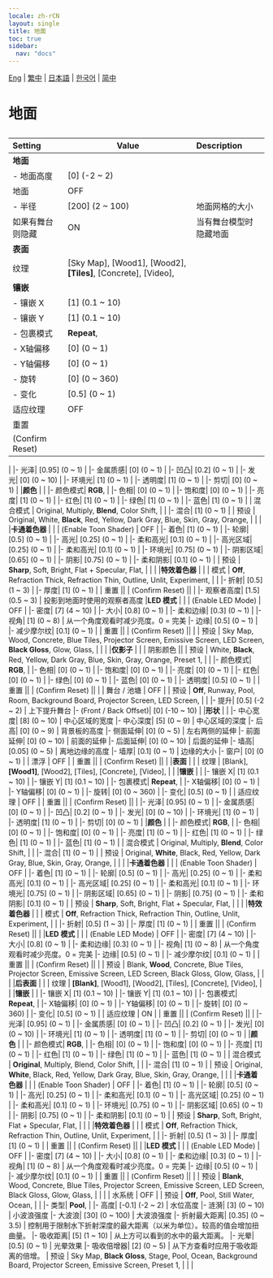 ```yaml
---
locale: zh-rCN
layout: single
title: 地面
toc: true
sidebar:
  nav: "docs"
---
```

[Eng](/dancexr/menu/2025.4/scene/ground) | [繁中](/tw/dancexr/menu/2025.4/scene/ground) | [日本語](/jp/dancexr/menu/2025.4/scene/ground) | [한국어](/kr/dancexr/menu/2025.4/scene/ground) | [简中](/zh/dancexr/menu/2025.4/scene/ground)

# 地面

## 

| Setting | Value | Description |
| :--- | --- | :--- |
|**地面** | | 
|- 地面高度| [0] (-2 ~ 2) | 
| 地面 | OFF | 
|- 半径| [200] (2 ~ 100) | 地面网格的大小
| 如果有舞台则隐藏 | ON | 当有舞台模型时隐藏地面
|**表面** | | 
| 纹理 |  [Sky Map],  [Wood1],  [Wood2],  **[Tiles]**,  [Concrete],  [Video],  |  |
|**镶嵌** | | 
|- 镶嵌 X| [1] (0.1 ~ 10) | 
|- 镶嵌 Y| [1] (0.1 ~ 10) | 
|- 包裹模式|  **Repeat**,  | 
|- X轴偏移| [0] (0 ~ 1) | 
|- Y轴偏移| [0] (0 ~ 1) | 
|- 旋转| [0] (0 ~ 360) | 
|- 变化| [0.5] (0 ~ 1) | 
| 适应纹理 | OFF | 
| 重置 || 
| (Confirm Reset) || 
|
|- 光泽| [0.95] (0 ~ 1) | 
|- 金属质感| [0] (0 ~ 1) | 
|- 凹凸| [0.2] (0 ~ 1) | 
|- 发光| [0] (0 ~ 10) | 
|- 环境光| [1] (0 ~ 1) | 
|- 透明度| [1] (0 ~ 1) | 
|- 剪切| [0] (0 ~ 1) | 
|**颜色** | | 
|- 颜色模式|  **RGB**,  | 
|- 色相| [0] (0 ~ 1) | 
|- 饱和度| [0] (0 ~ 1) | 
|- 亮度| [1] (0 ~ 1) | 
|- 红色| [1] (0 ~ 1) | 
|- 绿色| [1] (0 ~ 1) | 
|- 蓝色| [1] (0 ~ 1) | 
| 混合模式 |  Original,  Multiply,  **Blend**,  Color Shift,  |  |
|- 混合| [1] (0 ~ 1) | 
| 预设 |  Original,  White,  **Black**,  Red,  Yellow,  Dark Gray,  Blue,  Skin,  Gray,  Orange,  |  |
|
|**卡通着色器** | | 
| (Enable Toon Shader) | OFF | 
|- 着色| [1] (0 ~ 1) | 
|- 轮廓| [0.5] (0 ~ 1) | 
|- 高光| [0.25] (0 ~ 1) | 
|- 柔和高光| [0.1] (0 ~ 1) | 
|- 高光区域| [0.25] (0 ~ 1) | 
|- 柔和高光| [0.1] (0 ~ 1) | 
|- 环境光| [0.75] (0 ~ 1) | 
|- 阴影区域| [0.65] (0 ~ 1) | 
|- 阴影| [0.75] (0 ~ 1) | 
|- 柔和阴影| [0.1] (0 ~ 1) | 
| 预设 |  **Sharp**,  Soft,  Bright,  Flat + Specular,  Flat,  |  |
|
|**特效着色器** | | 
| 模式 |  **Off**,  Refraction Thick,  Refraction Thin,  Outline,  Unlit,  Experiment,  |  |
|- 折射| [0.5] (1 ~ 3) | 
|- 厚度| [1] (0 ~ 1) | 
| 重置 || 
| (Confirm Reset) || 
|
|- 观察者高度| [1.5] (0.5 ~ 3) | 投影到地面时使用的观察者高度
|**LED 模式** | | 
| (Enable LED Mode) | OFF | 
|- 密度| [7] (4 ~ 10) | 
|- 大小| [0.8] (0 ~ 1) | 
|- 柔和边缘| [0.3] (0 ~ 1) | 
|- 视角| [1] (0 ~ 8) | 从一个角度观看时减少亮度。0 = 完美
|- 边缘| [0.5] (0 ~ 1) | 
|- 减少摩尔纹| [0.1] (0 ~ 1) | 
| 重置 || 
| (Confirm Reset) || 
|
| 预设 |  Sky Map,  Wood,  Concrete,  Blue Tiles,  Projector Screen,  Emissive Screen,  LED Screen,  **Black Gloss**,  Glow,  Glass,  |  |
|
|**仅影子** | | 
| 阴影颜色 || 
| 预设 |  White,  **Black**,  Red,  Yellow,  Dark Gray,  Blue,  Skin,  Gray,  Orange,  Preset 1,  |  |
|- 颜色模式|  **RGB**,  | 
|- 色相| [0] (0 ~ 1) | 
|- 饱和度| [0] (0 ~ 1) | 
|- 亮度| [0] (0 ~ 1) | 
|- 红色| [0] (0 ~ 1) | 
|- 绿色| [0] (0 ~ 1) | 
|- 蓝色| [0] (0 ~ 1) | 
|- 透明度| [0.5] (0 ~ 1) | 
| 重置 || 
| (Confirm Reset) || 
|
| 舞台 / 池塘 | OFF | 
| 预设 |  **Off**,  Runway,  Pool,  Room,  Background Board,  Projector Screen,  LED Screen,  |  |
|- 提升| [0.5] (-2 ~ 2) | 上下提升舞台
|- (Front / Back Offset)| [0] (-10 ~ 10) | 
|**形状** | | 
|- 中心宽度| [8] (0 ~ 10) | 中心区域的宽度
|- 中心深度| [5] (0 ~ 9) | 中心区域的深度
|- 后高| [0] (0 ~ 9) | 背景板的高度
|- 侧面延伸| [0] (0 ~ 5) | 左右两侧的延伸
|- 前面延伸| [0] (0 ~ 10) | 前面的延伸
|- 后面延伸| [0] (0 ~ 10) | 后面的延伸
|- 墙高| [0.05] (0 ~ 5) | 离地边缘的高度
|- 墙厚| [0.1] (0 ~ 1) | 边缘的大小
|- 窗户| [0] (0 ~ 1) | 
| 漂浮 | OFF | 
| 重置 || 
| (Confirm Reset) || 
|
|**表面** | | 
| 纹理 |  [Blank],  **[Wood1]**,  [Wood2],  [Tiles],  [Concrete],  [Video],  |  |
|**镶嵌** | | 
|- 镶嵌 X| [1] (0.1 ~ 10) | 
|- 镶嵌 Y| [1] (0.1 ~ 10) | 
|- 包裹模式|  **Repeat**,  | 
|- X轴偏移| [0] (0 ~ 1) | 
|- Y轴偏移| [0] (0 ~ 1) | 
|- 旋转| [0] (0 ~ 360) | 
|- 变化| [0.5] (0 ~ 1) | 
| 适应纹理 | OFF | 
| 重置 || 
| (Confirm Reset) || 
|
|- 光泽| [0.95] (0 ~ 1) | 
|- 金属质感| [0] (0 ~ 1) | 
|- 凹凸| [0.2] (0 ~ 1) | 
|- 发光| [0] (0 ~ 10) | 
|- 环境光| [1] (0 ~ 1) | 
|- 透明度| [1] (0 ~ 1) | 
|- 剪切| [0] (0 ~ 1) | 
|**颜色** | | 
|- 颜色模式|  **RGB**,  | 
|- 色相| [0] (0 ~ 1) | 
|- 饱和度| [0] (0 ~ 1) | 
|- 亮度| [1] (0 ~ 1) | 
|- 红色| [1] (0 ~ 1) | 
|- 绿色| [1] (0 ~ 1) | 
|- 蓝色| [1] (0 ~ 1) | 
| 混合模式 |  Original,  Multiply,  **Blend**,  Color Shift,  |  |
|- 混合| [1] (0 ~ 1) | 
| 预设 |  Original,  **White**,  Black,  Red,  Yellow,  Dark Gray,  Blue,  Skin,  Gray,  Orange,  |  |
|
|**卡通着色器** | | 
| (Enable Toon Shader) | OFF | 
|- 着色| [1] (0 ~ 1) | 
|- 轮廓| [0.5] (0 ~ 1) | 
|- 高光| [0.25] (0 ~ 1) | 
|- 柔和高光| [0.1] (0 ~ 1) | 
|- 高光区域| [0.25] (0 ~ 1) | 
|- 柔和高光| [0.1] (0 ~ 1) | 
|- 环境光| [0.75] (0 ~ 1) | 
|- 阴影区域| [0.65] (0 ~ 1) | 
|- 阴影| [0.75] (0 ~ 1) | 
|- 柔和阴影| [0.1] (0 ~ 1) | 
| 预设 |  **Sharp**,  Soft,  Bright,  Flat + Specular,  Flat,  |  |
|
|**特效着色器** | | 
| 模式 |  **Off**,  Refraction Thick,  Refraction Thin,  Outline,  Unlit,  Experiment,  |  |
|- 折射| [0.5] (1 ~ 3) | 
|- 厚度| [1] (0 ~ 1) | 
| 重置 || 
| (Confirm Reset) || 
|
|**LED 模式** | | 
| (Enable LED Mode) | OFF | 
|- 密度| [7] (4 ~ 10) | 
|- 大小| [0.8] (0 ~ 1) | 
|- 柔和边缘| [0.3] (0 ~ 1) | 
|- 视角| [1] (0 ~ 8) | 从一个角度观看时减少亮度。0 = 完美
|- 边缘| [0.5] (0 ~ 1) | 
|- 减少摩尔纹| [0.1] (0 ~ 1) | 
| 重置 || 
| (Confirm Reset) || 
|
| 预设 |  Blank,  **Wood**,  Concrete,  Blue Tiles,  Projector Screen,  Emissive Screen,  LED Screen,  Black Gloss,  Glow,  Glass,  |  |
|
|**后表面** | | 
| 纹理 |  **[Blank]**,  [Wood1],  [Wood2],  [Tiles],  [Concrete],  [Video],  |  |
|**镶嵌** | | 
|- 镶嵌 X| [1] (0.1 ~ 10) | 
|- 镶嵌 Y| [1] (0.1 ~ 10) | 
|- 包裹模式|  **Repeat**,  | 
|- X轴偏移| [0] (0 ~ 1) | 
|- Y轴偏移| [0] (0 ~ 1) | 
|- 旋转| [0] (0 ~ 360) | 
|- 变化| [0.5] (0 ~ 1) | 
| 适应纹理 | ON | 
| 重置 || 
| (Confirm Reset) || 
|
|- 光泽| [0.95] (0 ~ 1) | 
|- 金属质感| [0] (0 ~ 1) | 
|- 凹凸| [0.2] (0 ~ 1) | 
|- 发光| [0] (0 ~ 10) | 
|- 环境光| [1] (0 ~ 1) | 
|- 透明度| [1] (0 ~ 1) | 
|- 剪切| [0] (0 ~ 1) | 
|**颜色** | | 
|- 颜色模式|  **RGB**,  | 
|- 色相| [0] (0 ~ 1) | 
|- 饱和度| [0] (0 ~ 1) | 
|- 亮度| [1] (0 ~ 1) | 
|- 红色| [1] (0 ~ 1) | 
|- 绿色| [1] (0 ~ 1) | 
|- 蓝色| [1] (0 ~ 1) | 
| 混合模式 |  **Original**,  Multiply,  Blend,  Color Shift,  |  |
|- 混合| [1] (0 ~ 1) | 
| 预设 |  Original,  **White**,  Black,  Red,  Yellow,  Dark Gray,  Blue,  Skin,  Gray,  Orange,  |  |
|
|**卡通着色器** | | 
| (Enable Toon Shader) | OFF | 
|- 着色| [1] (0 ~ 1) | 
|- 轮廓| [0.5] (0 ~ 1) | 
|- 高光| [0.25] (0 ~ 1) | 
|- 柔和高光| [0.1] (0 ~ 1) | 
|- 高光区域| [0.25] (0 ~ 1) | 
|- 柔和高光| [0.1] (0 ~ 1) | 
|- 环境光| [0.75] (0 ~ 1) | 
|- 阴影区域| [0.65] (0 ~ 1) | 
|- 阴影| [0.75] (0 ~ 1) | 
|- 柔和阴影| [0.1] (0 ~ 1) | 
| 预设 |  **Sharp**,  Soft,  Bright,  Flat + Specular,  Flat,  |  |
|
|**特效着色器** | | 
| 模式 |  **Off**,  Refraction Thick,  Refraction Thin,  Outline,  Unlit,  Experiment,  |  |
|- 折射| [0.5] (1 ~ 3) | 
|- 厚度| [1] (0 ~ 1) | 
| 重置 || 
| (Confirm Reset) || 
|
|**LED 模式** | | 
| (Enable LED Mode) | OFF | 
|- 密度| [7] (4 ~ 10) | 
|- 大小| [0.8] (0 ~ 1) | 
|- 柔和边缘| [0.3] (0 ~ 1) | 
|- 视角| [1] (0 ~ 8) | 从一个角度观看时减少亮度。0 = 完美
|- 边缘| [0.5] (0 ~ 1) | 
|- 减少摩尔纹| [0.1] (0 ~ 1) | 
| 重置 || 
| (Confirm Reset) || 
|
| 预设 |  **Blank**,  Wood,  Concrete,  Blue Tiles,  Projector Screen,  Emissive Screen,  LED Screen,  Black Gloss,  Glow,  Glass,  |  |
|
| 水系统 | OFF | 
| 预设 |  **Off**,  Pool,  Still Water,  Ocean,  |  |
|- 类型|  **Pool**,  | 
|- 高度| [-0.1] (-2 ~ 2) | 水位高度
|- 涟漪| [3] (0 ~ 10) | 小波浪强度
|- 大波浪| [30] (0 ~ 100) | 大波浪强度
|- 折射最大距离| [0.35] (0 ~ 3.5) | 控制用于限制水下折射深度的最大距离（以米为单位）。较高的值会增加扭曲量。
|- 吸收距离| [5] (1 ~ 10) | 从上方可以看到的水中的最大距离。
|- 光晕| [0.5] (0 ~ 1) | 光晕效果
|- 吸收倍增器| [2] (0 ~ 5) | 从下方查看时应用于吸收距离的倍增。
| 预设 |  Sky Map,  **Black Gloss**,  Stage,  Pool,  Ocean,  Background Board,  Projector Screen,  Emissive Screen,  Preset 1,  |  |
|
